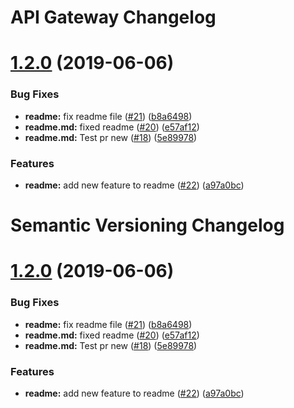 # API Gateway Changelog

# [1.2.0](https://github.com/sushantparkhi/circle_ci_test/compare/v1.1.4...v1.2.0) (2019-06-06)


### Bug Fixes

* **readme:** fix readme file ([#21](https://github.com/sushantparkhi/circle_ci_test/issues/21)) ([b8a6498](https://github.com/sushantparkhi/circle_ci_test/commit/b8a6498))
* **readme.md:** fixed readme ([#20](https://github.com/sushantparkhi/circle_ci_test/issues/20)) ([e57af12](https://github.com/sushantparkhi/circle_ci_test/commit/e57af12))
* **readme.md:** Test pr new ([#18](https://github.com/sushantparkhi/circle_ci_test/issues/18)) ([5e89978](https://github.com/sushantparkhi/circle_ci_test/commit/5e89978))


### Features

* **readme:** add new feature to readme ([#22](https://github.com/sushantparkhi/circle_ci_test/issues/22)) ([a97a0bc](https://github.com/sushantparkhi/circle_ci_test/commit/a97a0bc))

# Semantic Versioning Changelog

# [1.2.0](https://github.com/sushantparkhi/circle_ci_test/compare/v1.1.4...v1.2.0) (2019-06-06)


### Bug Fixes

* **readme:** fix readme file ([#21](https://github.com/sushantparkhi/circle_ci_test/issues/21)) ([b8a6498](https://github.com/sushantparkhi/circle_ci_test/commit/b8a6498))
* **readme.md:** fixed readme ([#20](https://github.com/sushantparkhi/circle_ci_test/issues/20)) ([e57af12](https://github.com/sushantparkhi/circle_ci_test/commit/e57af12))
* **readme.md:** Test pr new ([#18](https://github.com/sushantparkhi/circle_ci_test/issues/18)) ([5e89978](https://github.com/sushantparkhi/circle_ci_test/commit/5e89978))


### Features

* **readme:** add new feature to readme ([#22](https://github.com/sushantparkhi/circle_ci_test/issues/22)) ([a97a0bc](https://github.com/sushantparkhi/circle_ci_test/commit/a97a0bc))
